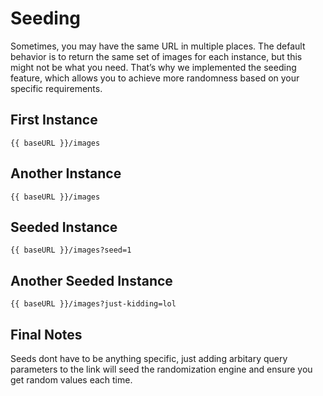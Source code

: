 # Seeding

Sometimes, you may have the same URL in multiple places. The default behavior is to return the same set of images for each instance, but this might not be what you need. That’s why we implemented the seeding feature, which allows you to achieve more randomness based on your specific requirements.

## First Instance

<c-img src="images"/>

```txt-vue
{{ baseURL }}/images

```

## Another Instance

<c-img src="images"/>

```txt-vue
{{ baseURL }}/images

```

## Seeded Instance

<c-img src="images?seed=1"/>

```txt-vue
{{ baseURL }}/images?seed=1

```

## Another Seeded Instance

<c-img src="images?just-kidding=lol"/>

```txt-vue
{{ baseURL }}/images?just-kidding=lol

```

## Final Notes

Seeds dont have to be anything specific, just adding arbitary query parameters to the link will seed the randomization engine and ensure you get random values each time.

<script setup>
    import { baseURL, categories } from "./.vitepress/theme/index"
</script>
